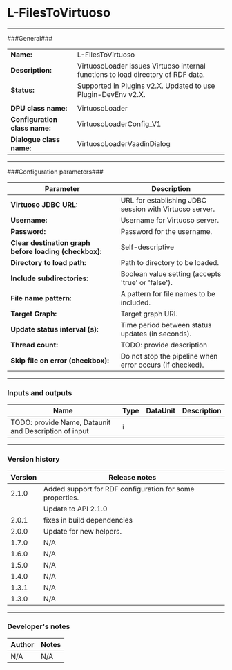 # L-FilesToVirtuoso #
----------

###General###

|                              |                                                               |
|------------------------------|---------------------------------------------------------------|
|**Name:**                     |L-FilesToVirtuoso                                              |
|**Description:**              |VirtuosoLoader issues Virtuoso internal functions to load directory of RDF data. |
|**Status:**                   |Supported in Plugins v2.X. Updated to use Plugin-DevEnv v2.X.       |
|                              |                                                               |
|**DPU class name:**           |VirtuosoLoader     | 
|**Configuration class name:** |VirtuosoLoaderConfig_V1                           |
|**Dialogue class name:**      |VirtuosoLoaderVaadinDialog | 

***

###Configuration parameters###


|Parameter                        |Description                             |                                                        
|---------------------------------|----------------------------------------|
|**Virtuoso JDBC URL:** |URL for establishing JDBC session with Virtuoso server.  |
|**Username:** |Username for Virtuoso server. |
|**Password:** |Password for the username. |
|**Clear destination graph before loading (checkbox):** |Self-descriptive  |
|**Directory to load path:**|Path to directory to be loaded. |
|**Include subdirectories:**|Boolean value setting (accepts 'true' or 'false'). |
|**File name pattern:**|A pattern for file names to be included. | 
|**Target Graph:**|Target graph URI. |
|**Update status interval (s):**|Time period between status updates (in seconds). |
|**Thread count:**|TODO: provide description |
|**Skip file on error (checkbox):**|Do not stop the pipeline when error occurs (if checked). |


***

### Inputs and outputs ###

|Name                |Type       |DataUnit                         |Description                        |
|--------------------|-----------|---------------------------------|-----------------------------------|
|TODO: provide Name, Dataunit and Description of input |i |  |  |

***

### Version history ###

|Version            |Release notes                                   |
|-------------------|------------------------------------------------|
|2.1.0              | Added support for RDF configuration for some properties. |
|                   | Update to API 2.1.0        |
|2.0.1              | fixes in build dependencies |
|2.0.0              | Update for new helpers.                        |
|1.7.0              | N/A                                            |                                
|1.6.0              | N/A                                            |                                
|1.5.0              | N/A                                            |                                
|1.4.0              | N/A                                            |                                
|1.3.1              | N/A                                            |                                
|1.3.0              | N/A                                            |                                


***

### Developer's notes ###

|Author            |Notes                 |
|------------------|----------------------|
|N/A               |N/A                   | 

